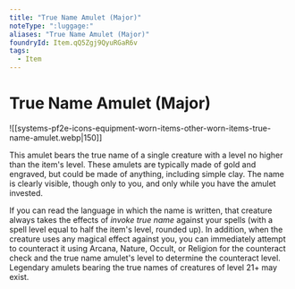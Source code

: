 ```yaml
---
title: "True Name Amulet (Major)"
noteType: ":luggage:"
aliases: "True Name Amulet (Major)"
foundryId: Item.qQ5Zgj9QyuRGaR6v
tags:
  - Item
---
```


# True Name Amulet (Major)
![[systems-pf2e-icons-equipment-worn-items-other-worn-items-true-name-amulet.webp|150]]

This amulet bears the true name of a single creature with a level no higher than the item's level. These amulets are typically made of gold and engraved, but could be made of anything, including simple clay. The name is clearly visible, though only to you, and only while you have the amulet invested.

If you can read the language in which the name is written, that creature always takes the effects of _invoke true name_ against your spells (with a spell level equal to half the item's level, rounded up). In addition, when the creature uses any magical effect against you, you can immediately attempt to counteract it using Arcana, Nature, Occult, or Religion for the counteract check and the true name amulet's level to determine the counteract level. Legendary amulets bearing the true names of creatures of level 21+ may exist.
